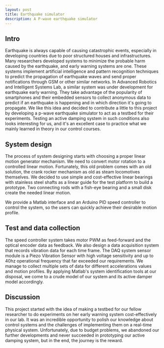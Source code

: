 ```yaml
---
layout: post
title: Earthquake simulator
description: A P-wave earthquake simulator
---
```


## Intro
Earthquake is always capable of causing catastrophic events, especially in developing countries due to poor structured houses and infrastructures. Many researchers developed systems to minimize the probable harm caused by the earthquake, and early warning systems are one. These systems implement artificial intelligence and pattern recognition techniques to predict the propagation of earthquake waves and send proper notifications through GSM or other similar networks.
In Advanced Robotics and Intelligent Systems Lab, a similar system was under development for earthquake early warning. They take advantage of the popularity of smartphones and their embedded sensors to collect anonymous data to predict if an earthquake is happening and in which direction it's going to propagate.
We like this idea and decided to contribute a little to this project by developing a p-wave earthquake simulator to act as a testbed for their experiments. Testing an active damping system in such conditions also looks interesting for us, and it's an excellent case to practice what we mainly learned in theory in our control courses.

## System design
The process of system designing starts with choosing a proper linear motion generator mechanism. We need to convert motor rotation to a controlled linear motion. Fortunately, this old problem comes with an old solution, the crank rocker mechanism as old as steam locomotives themselves.
We decided to use simple and cost-effective linear bearings with stainless steel shafts as a linear guide for the test platform to build a prototype. Two connecting rods with a fish-eye bearing and a small disk create the needed linear motion.

We provide a Matlab interface and an Arduino PID speed controller to control the system, so the users can quickly achieve their desirable motion profile.

## Test and data collection
The speed controller system takes motor PWM as feed-forward and the optical encoder data as feedback. We also design a data acquisition system that records vibration data for each time frame. The DAQ system sensor module is a Piezo Vibration Sensor with high voltage sensitivity and up to 40hz operational frequency that far exceeded our requirements. We manage to collect multiple sets of data for different accelerations values and motion profiles. By applying Matlab's system identification tools at our disposal, we come to a crude model of our system and its active damper model accordingly.

## Discussion
This project started with the idea of making a testbed for our fellow researcher to do experiments on her early warning system cost-effectively in our lab. It was an incredible opportunity to polish our knowledge about control systems and the challenges of implementing them on a real-time physical system.
Unfortunately, due to budget problems, we abandoned our further developments and never succeeded in prototyping our active damping system, but in the end, the journey is the reward.

